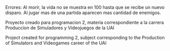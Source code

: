 Errores: 
Al morir, la vida no se muestra en 100 hasta que se recibe un nuevo disparo.
Al jugar mas de una partida aparecen mas cantidad de enemigos.


Proyecto creado para programacion 2, materia correspondiente a la carrera Produccion de Simuladores y Videojuegos de la UAI

Project created for programming 2, subject corresponding to the Production of Simulators and Videogames career of the UAI
